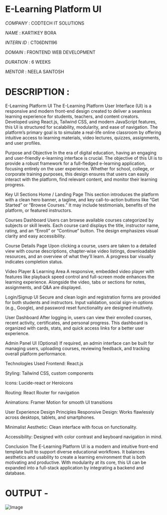 # E-Learning Platform UI

*COMPANY* : CODTECH IT SOLUTIONS

*NAME* : KARTIKEY BORA

*INTERN ID* : CT06DN1196

*DOMAIN* : FRONTEND WEB DEVELOPMENT

*DURATION* : 6 WEEKS

*MENTOR* : NEELA SANTOSH 


# DESCRIPTION : 
E-Learning Platform UI
The E-Learning Platform User Interface (UI) is a responsive and modern front-end design created to deliver a seamless learning experience for students, teachers, and content creators. Developed using React.js, Tailwind CSS, and modern JavaScript features, this UI is structured for scalability, modularity, and ease of navigation. The platform’s primary goal is to simulate a real-life online classroom by offering intuitive access to learning materials, video lectures, quizzes, assignments, and user profiles.

Purpose and Objective
In the era of digital education, having an engaging and user-friendly e-learning interface is crucial. The objective of this UI is to provide a robust framework for a full-fledged e-learning application, focusing entirely on the user experience. Whether for school, college, or corporate training purposes, this design ensures that users can easily interact with the platform, find relevant content, and monitor their learning progress.

Key UI Sections
Home / Landing Page
This section introduces the platform with a clean hero banner, a tagline, and key call-to-action buttons like “Get Started” or “Browse Courses.” It may include testimonials, benefits of the platform, or featured instructors.

Courses Dashboard
Users can browse available courses categorized by subjects or skill levels. Each course card displays the title, instructor name, rating, and an “Enroll” or “Continue” button. The design emphasizes visual clarity and easy accessibility.

Course Details Page
Upon clicking a course, users are taken to a detailed view with course descriptions, chapter-wise video listings, downloadable resources, and an overview of what they’ll learn. A progress bar visually indicates completion status.

Video Player & Learning Area
A responsive, embedded video player with features like playback speed control and full-screen mode enhances the learning experience. Alongside the video, tabs or sections for notes, assignments, and Q&A are displayed.

Login/Signup UI
Secure and clean login and registration forms are provided for both students and instructors. Input validation, social sign-in options (e.g., Google), and password reset functionality are designed intuitively.

User Dashboard
After logging in, users can view their enrolled courses, recent activity, certificates, and personal progress. This dashboard is organized with cards, stats, and quick access links for a better user experience.

Admin Panel UI (Optional)
If required, an admin interface can be built for managing users, uploading courses, reviewing feedback, and tracking overall platform performance.

Technologies Used
Frontend: React.js

Styling: Tailwind CSS, custom components

Icons: Lucide-react or Heroicons

Routing: React Router for navigation

Animations: Framer Motion for smooth UI transitions

User Experience Design Principles
Responsive Design: Works flawlessly across desktops, tablets, and smartphones.

Minimalist Aesthetic: Clean interface with focus on functionality.

Accessibility: Designed with color contrast and keyboard navigation in mind.

Conclusion
The E-Learning Platform UI is a modern and intuitive front-end template built to support diverse educational workflows. It balances aesthetics and usability to create a learning environment that is both motivating and productive. With modularity at its core, this UI can be expanded into a full-stack application by integrating a backend and database.

# OUTPUT - 

![Image](https://github.com/user-attachments/assets/b7dc6e08-f2db-4ab1-9703-0bbd098b8cd5)


